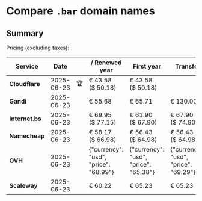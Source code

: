 # Compare `.bar` domain names

## Summary

Pricing (excluding taxes):

| Service | Date |  | / Renewed year | First year | Transfer | Restoration |
|--|--|--|--|--|--|--|
| **Cloudflare** | 2025-06-23 | 🏆 | € 43.58<br>($ 50.18) | € 43.58<br>($ 50.18) |  |  |
| **Gandi** | 2025-06-23 |  | € 55.68 | € 65.71 | € 130.00 | € 100.70 |
| **Internet.bs** | 2025-06-23 |  | € 69.95<br>($ 77.15) | € 61.90<br>($ 67.90) | € 67.90<br>($ 74.90) | € 93.35<br>($ 92.25) |
| **Namecheap** | 2025-06-23 |  | € 58.17<br>($ 66.98) | € 56.43<br>($ 64.98) | € 56.43<br>($ 64.98) |  |
| **OVH** | 2025-06-23 |  | {"currency": "usd", "price": "68.99"} | {"currency": "usd", "price": "65.38"} | {"currency": "usd", "price": "69.29"} |  |
| **Scaleway** | 2025-06-23 |  | € 60.22 | € 65.23 | € 65.23 | € 72.76 |
